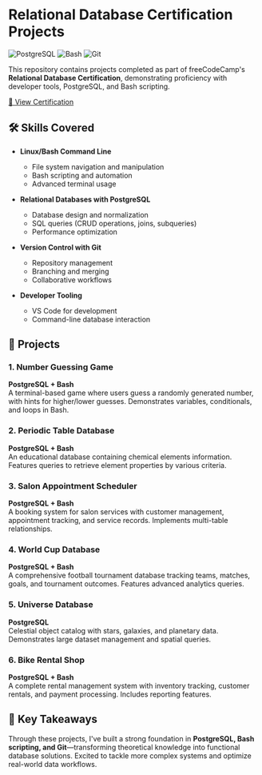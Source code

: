 # Relational Database Certification Projects

![PostgreSQL](https://img.shields.io/badge/PostgreSQL-316192?style=for-the-badge&logo=postgresql&logoColor=white)
![Bash](https://img.shields.io/badge/GNU%20Bash-4EAA25?style=for-the-badge&logo=GNU%20Bash&logoColor=white)
![Git](https://img.shields.io/badge/GIT-E44C30?style=for-the-badge&logo=git&logoColor=white)

This repository contains projects completed as part of freeCodeCamp's **Relational Database Certification**, demonstrating proficiency with developer tools, PostgreSQL, and Bash scripting.

[🔗 View Certification](https://www.freecodecamp.org/certification/M_Yassir/relational-database-v8)

## 🛠 Skills Covered

- **Linux/Bash Command Line**
  - File system navigation and manipulation
  - Bash scripting and automation
  - Advanced terminal usage

- **Relational Databases with PostgreSQL**
  - Database design and normalization
  - SQL queries (CRUD operations, joins, subqueries)
  - Performance optimization

- **Version Control with Git**
  - Repository management
  - Branching and merging
  - Collaborative workflows

- **Developer Tooling**
  - VS Code for development
  - Command-line database interaction

## 📂 Projects

### 1. Number Guessing Game
**PostgreSQL + Bash**  
A terminal-based game where users guess a randomly generated number, with hints for higher/lower guesses. Demonstrates variables, conditionals, and loops in Bash.

### 2. Periodic Table Database
**PostgreSQL + Bash**  
An educational database containing chemical elements information. Features queries to retrieve element properties by various criteria.

### 3. Salon Appointment Scheduler
**PostgreSQL + Bash**  
A booking system for salon services with customer management, appointment tracking, and service records. Implements multi-table relationships.

### 4. World Cup Database
**PostgreSQL + Bash**  
A comprehensive football tournament database tracking teams, matches, goals, and tournament outcomes. Features advanced analytics queries.

### 5. Universe Database
**PostgreSQL**  
Celestial object catalog with stars, galaxies, and planetary data. Demonstrates large dataset management and spatial queries.

### 6. Bike Rental Shop
**PostgreSQL + Bash**  
A complete rental management system with inventory tracking, customer rentals, and payment processing. Includes reporting features.

## 🔑 Key Takeaways  
Through these projects, I've built a strong foundation in **PostgreSQL, Bash scripting, and Git**—transforming theoretical knowledge into functional database solutions. Excited to tackle more complex systems and optimize real-world data workflows. 
